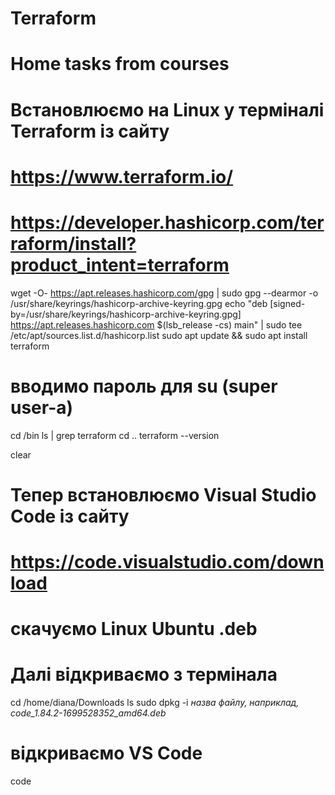 # Terraform
# Home tasks from courses

# Встановлюємо на Linux у терміналі Terraform із сайту 
# https://www.terraform.io/
# https://developer.hashicorp.com/terraform/install?product_intent=terraform

wget -O- https://apt.releases.hashicorp.com/gpg | sudo gpg --dearmor -o /usr/share/keyrings/hashicorp-archive-keyring.gpg
echo "deb [signed-by=/usr/share/keyrings/hashicorp-archive-keyring.gpg] https://apt.releases.hashicorp.com $(lsb_release -cs) main" | sudo tee /etc/apt/sources.list.d/hashicorp.list
sudo apt update && sudo apt install terraform

# вводимо пароль для su (super user-a)

cd /bin 
ls | grep terraform
cd ..
terraform --version

clear 
# Тепер встановлюємо Visual Studio Code із сайту 
# https://code.visualstudio.com/download 
# скачуємо Linux Ubuntu .deb
# Далі відкриваємо з термінала

cd /home/diana/Downloads
ls
sudo dpkg -i *назва файлу, наприклад, code_1.84.2-1699528352_amd64.deb*
# відкриваємо VS Code
code
